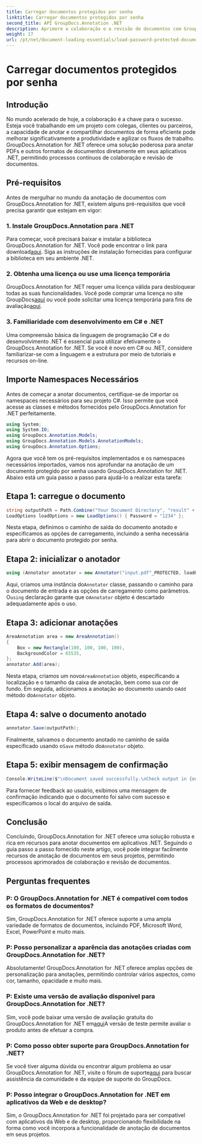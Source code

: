 ```yaml
---
title: Carregar documentos protegidos por senha
linktitle: Carregar documentos protegidos por senha
second_title: API GroupDocs.Annotation .NET
description: Aprimore a colaboração e a revisão de documentos com GroupDocs.Annotation for .NET. Anote PDFs e muito mais em seus aplicativos .NET.
weight: 17
url: /pt/net/document-loading-essentials/load-password-protected-documents/
---
```


# Carregar documentos protegidos por senha

## Introdução
No mundo acelerado de hoje, a colaboração é a chave para o sucesso. Esteja você trabalhando em um projeto com colegas, clientes ou parceiros, a capacidade de anotar e compartilhar documentos de forma eficiente pode melhorar significativamente a produtividade e agilizar os fluxos de trabalho. GroupDocs.Annotation for .NET oferece uma solução poderosa para anotar PDFs e outros formatos de documentos diretamente em seus aplicativos .NET, permitindo processos contínuos de colaboração e revisão de documentos.
## Pré-requisitos
Antes de mergulhar no mundo da anotação de documentos com GroupDocs.Annotation for .NET, existem alguns pré-requisitos que você precisa garantir que estejam em vigor:
### 1. Instale GroupDocs.Annotation para .NET
 Para começar, você precisará baixar e instalar a biblioteca GroupDocs.Annotation for .NET. Você pode encontrar o link para download[aqui](https://releases.groupdocs.com/annotation/net/). Siga as instruções de instalação fornecidas para configurar a biblioteca em seu ambiente .NET.
### 2. Obtenha uma licença ou use uma licença temporária
 GroupDocs.Annotation for .NET requer uma licença válida para desbloquear todas as suas funcionalidades. Você pode comprar uma licença no site GroupDocs[aqui](https://purchase.groupdocs.com/buy) ou você pode solicitar uma licença temporária para fins de avaliação[aqui](https://purchase.groupdocs.com/temporary-license/).
### 3. Familiaridade com desenvolvimento em C# e .NET
Uma compreensão básica da linguagem de programação C# e do desenvolvimento .NET é essencial para utilizar efetivamente o GroupDocs.Annotation for .NET. Se você é novo em C# ou .NET, considere familiarizar-se com a linguagem e a estrutura por meio de tutoriais e recursos on-line.

## Importe Namespaces Necessários
Antes de começar a anotar documentos, certifique-se de importar os namespaces necessários para seu projeto C#. Isso permite que você acesse as classes e métodos fornecidos pelo GroupDocs.Annotation for .NET perfeitamente.
```csharp
using System;
using System.IO;
using GroupDocs.Annotation.Models;
using GroupDocs.Annotation.Models.AnnotationModels;
using GroupDocs.Annotation.Options;
```

Agora que você tem os pré-requisitos implementados e os namespaces necessários importados, vamos nos aprofundar na anotação de um documento protegido por senha usando GroupDocs.Annotation for .NET. Abaixo está um guia passo a passo para ajudá-lo a realizar esta tarefa:
## Etapa 1: carregue o documento
```csharp
string outputPath = Path.Combine("Your Document Directory", "result" + Path.GetExtension("input.pdf"));
LoadOptions loadOptions = new LoadOptions() { Password = "1234" };
```
Nesta etapa, definimos o caminho de saída do documento anotado e especificamos as opções de carregamento, incluindo a senha necessária para abrir o documento protegido por senha.
## Etapa 2: inicializar o anotador
```csharp
using (Annotator annotator = new Annotator("input.pdf"_PROTECTED, loadOptions))
```
 Aqui, criamos uma instância do`Annotator` classe, passando o caminho para o documento de entrada e as opções de carregamento como parâmetros. O`using` declaração garante que o`Annotator` objeto é descartado adequadamente após o uso.
## Etapa 3: adicionar anotações
```csharp
AreaAnnotation area = new AreaAnnotation()
{
    Box = new Rectangle(100, 100, 100, 100),
    BackgroundColor = 65535,
};
annotator.Add(area);
```
 Nesta etapa, criamos um novo`AreaAnnotation` objeto, especificando a localização e o tamanho da caixa de anotação, bem como sua cor de fundo. Em seguida, adicionamos a anotação ao documento usando o`Add` método do`Annotator` objeto.
## Etapa 4: salve o documento anotado
```csharp
annotator.Save(outputPath);
```
 Finalmente, salvamos o documento anotado no caminho de saída especificado usando o`Save` método do`Annotator` objeto.
## Etapa 5: exibir mensagem de confirmação
```csharp
Console.WriteLine($"\nDocument saved successfully.\nCheck output in {outputPath}.");
```
Para fornecer feedback ao usuário, exibimos uma mensagem de confirmação indicando que o documento foi salvo com sucesso e especificamos o local do arquivo de saída.

## Conclusão
Concluindo, GroupDocs.Annotation for .NET oferece uma solução robusta e rica em recursos para anotar documentos em aplicativos .NET. Seguindo o guia passo a passo fornecido neste artigo, você pode integrar facilmente recursos de anotação de documentos em seus projetos, permitindo processos aprimorados de colaboração e revisão de documentos.
## Perguntas frequentes
### P: O GroupDocs.Annotation for .NET é compatível com todos os formatos de documentos?
Sim, GroupDocs.Annotation for .NET oferece suporte a uma ampla variedade de formatos de documentos, incluindo PDF, Microsoft Word, Excel, PowerPoint e muito mais.
### P: Posso personalizar a aparência das anotações criadas com GroupDocs.Annotation for .NET?
Absolutamente! GroupDocs.Annotation for .NET oferece amplas opções de personalização para anotações, permitindo controlar vários aspectos, como cor, tamanho, opacidade e muito mais.
### P: Existe uma versão de avaliação disponível para GroupDocs.Annotation for .NET?
 Sim, você pode baixar uma versão de avaliação gratuita do GroupDocs.Annotation for .NET em[aqui](https://releases.groupdocs.com/)A versão de teste permite avaliar o produto antes de efetuar a compra.
### P: Como posso obter suporte para GroupDocs.Annotation for .NET?
 Se você tiver alguma dúvida ou encontrar algum problema ao usar GroupDocs.Annotation for .NET, visite o fórum de suporte[aqui](https://forum.groupdocs.com/c/annotation/10) para buscar assistência da comunidade e da equipe de suporte do GroupDocs.
### P: Posso integrar o GroupDocs.Annotation for .NET em aplicativos da Web e de desktop?
Sim, o GroupDocs.Annotation for .NET foi projetado para ser compatível com aplicativos da Web e de desktop, proporcionando flexibilidade na forma como você incorpora a funcionalidade de anotação de documentos em seus projetos.